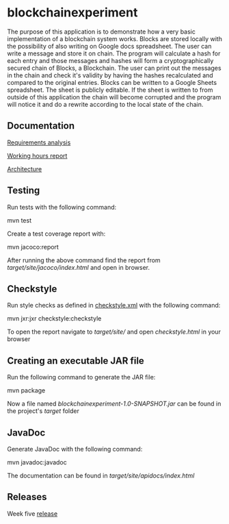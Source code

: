 
# blockchainexperiment

The purpose of this application is to demonstrate how a very basic implementation of a blockchain system works. Blocks are stored locally with the possibility of also writing on Google docs spreadsheet. The user can write a message and store it on chain. The program will calculate a hash for each entry and those messages and hashes will form a cryptographically secured chain of Blocks, a Blockchain. The user can print out the messages in the chain and check it's validity by having the hashes recalculated and compared to the original entries. Blocks can be written to a Google Sheets spreadsheet. The sheet is publicly editable. If the sheet is written to from outside of this application the chain will become corrupted and the program will notice it and do a rewrite according to the local state of the chain.

## Documentation

[Requirements analysis](https://github.com/joonakauranen/ot-harjoitustyo/blob/master/dokumentaatio/requirements_analysis.md)

[Working hours report](https://github.com/joonakauranen/ot-harjoitustyo/blob/master/dokumentaatio/working_hours_report.md)

[Architecture](https://github.com/joonakauranen/ot-harjoitustyo/blob/master/dokumentaatio/architecture.md)

## Testing

Run tests with the following command:

mvn test

Create a test coverage report with:

mvn jacoco:report

After running the above command find the report from _target/site/jacoco/index.html_ and open in browser.

## Checkstyle

Run style checks as defined in  [checkstyle.xml](https://github.com/joonakauranen/ot-harjoitustyo/blob/master/blockchainexperiment/checkstyle.xml) with the following command:

mvn jxr:jxr checkstyle:checkstyle

To open the report navigate to _target/site/_ and open _checkstyle.html_ in your browser

## Creating an executable JAR file

Run the following command to generate the JAR file:

mvn package

Now a file named _blockchainexperiment-1.0-SNAPSHOT.jar_ can be found in the project's _target_ folder

## JavaDoc

Generate JavaDoc with the following command:

mvn javadoc:javadoc

The documentation can be found in _target/site/apidocs/index.html_

## Releases

Week five [release](https://github.com/joonakauranen/ot-harjoitustyo/releases/tag/viikko5)
